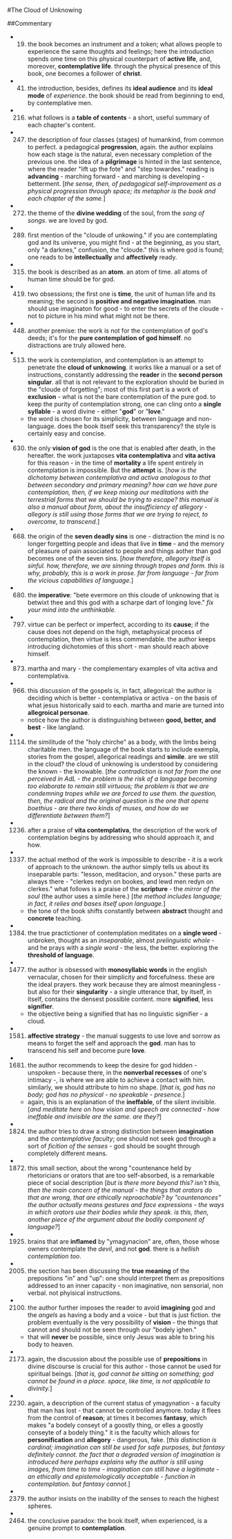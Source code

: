 #The Cloud of Unknowing

##Commentary

- 19. the book becomes an instrument and a token; what allows people to experience the same thoughts and feelings; here the introduction spends ome time on this physical counterpart of __active life__, and, moreover, __contemplative life__. through the physical presence of this book, one becomes a follower of __christ__.

- 41. the introduction, besides, defines its __ideal audience__ and its __ideal mode__ of _experience_. the book should be read from beginning to end, by contemplative men.

- 216. what follows is a __table of contents__ - a short, useful summary of each chapter's content.

- 247. the description of four classes (stages) of humankind, from common to perfect. a pedagogical __progression__, again. the author explains how each stage is the natural, even necessary completion of the previous one. the idea of a __pilgrimage__ is hinted in the last sentence, where the reader "lift up the fote" and "step towardes." reading is __advancing__ - marching forward - and marching is developing - betterment. [_the sense, then, of pedagogical self-improvement as a physical progression through space; its metaphor is the book and each chapter of the same._]

- 272. the theme of the __divine wedding__ of the soul, from the _song of songs_. we are loved by god.

- 289. first mention of the "cloude of unkowing." if you are contemplating god and its universe, you might find - at the beginning, as you start, only "a darknes," confusion, the "cloude." this is where god is found; one reads to be __intellectually__ and __affectively__ ready.

- 315. the book is described as an __atom__. an atom of time. all atoms of human time should be for god.

- 419. two obsessions; the first one is __time__, the unit of human life and its meaning; the second is __positive and negative imagination__. man should use imaginaton for good - to enter the secrets of the cloude - not to picture in his mind what might not be there.

- 448. another premise: the work is not for the contemplation of god's deeds; it's for the __pure contemplation of god himself__. no distractions are truly allowed here.

- 513. the work is contemplation, and contemplation is an attempt to penetrate the __cloud of unknowing__. it works like a manual or a set of instructions, constantly addressing the __reader__ in the __second person singular__. all that is not relevant to the exploration should be buried in the "cloude of forgetting"; most of this first part is a work of __exclusion__ - what is not the bare contemplation of the pure god. to keep the purity of contemplation strong, one can cling onto a __single syllable__ - a word divine - either "__god__" or "__love__."

	- the word is chosen for its simplicity, between language and non-language. does the book itself seek this transparency? the style is certainly easy and concise.

- 630. the only __vision of god__ is the one that is enabled after death, in the hereafter. the work juxtaposes __vita contemplativa__ and __vita activa__ for this reason - in the time of __mortality__ a life spent entirely in contemplation is impossible. But the __attempt__ is. [_how is the dichotomy between contemplativa and activa analogous to that between secondary and primary meaning? how can we have pure contemplation, then, if we keep mixing our meditations with the terrestrial forms that we should be trying to escape? this manual is also a manual about form, about the insufficiency of allegory - allegory is still using those forms that we are trying to reject, to overcome, to transcend._]

- 668. the origin of the __seven deadly sins__ is one - distraction the mind is no longer forgetting people and ideas that live in __time__ - and the memory of pleasure of pain associated to people and things aother than god becomes one of the seven sins. [_how therefore, allegory itself is sinful. how, therefore, we are sinning through tropes and form. this is why, probably, this is a work in prose. far from language - far from the vicious capabilities of language._]

- 680. the __imperative__: "bete evermore on this cloude of unknowing that is betwixt thee and this god with a scharpe dart of longing love." _fix your mind into the unthinkable._

- 797. virtue can be perfect or imperfect, according to its __cause__; if the cause does not depend on the high, metaphysical process of contemplation, then virtue is less commendable. the author keeps introducing dichotomies of this short - man should reach above himself.

- 873. martha and mary - the complementary examples of vita activa and contemplativa.

- 966. this discussion of the gospels is, in fact, allegorical: the author is deciding which is better - contemplativa or activa - on the basis of what jesus historically said to each. martha and marie are turned into __allegroical personae__.

	- notice how the author is distinguishing between __good, better, and best__ - like langland.

- 1114. the similitude of the "holy chirche" as a body, with the limbs being charitable men. the language of the book starts to include exempla, stories from the gospel, allegorical readings and __simile__. are we still in the cloud? the cloud of unknowing is understood by considering the known - the knowable. [_the contradiction is not far from the one perceived in AdL - the problem is the risk of a language becoming too elaborate to remain still virtuous; the problem is that we are condemning tropes while we are forced to use them. the question, then, the radical and the original question is the one that opens boethius - are there two kinds of muses, and how do we differentiate between them?_]

- 1236. after a praise of __vita contemplativa__, the description of the work of contemplation begins by addressing who should approach it, and how.

- 1337. the actual method of the work is impossible to describe - it is a work of approach to the unknown. the author simply tells us about its inseparable parts: "lesson, meditacion, and oryson." these parts are always there - "clerkes redyn on bookes, and lewd men redyn on clerkes." what follows is a praise of the __scripture__ - the _mirror of the soul_ (the author uses a simile here.) [_the method includes language; in fact, it relies and bases itself upon language._]

	- the tone of the book shifts constantly between __abstract__ thought and __concrete__ teaching.

- 1384. the true practictioner of contemplation meditates on a __single word__ - unbroken, thought as an _inseparable_, almost _prelinguistic whole_ - and he prays with a _single word_ - the less, the better. exploring the __threshold of language__.

- 1477. the author is obsessed with __monosyllabic words__ in the english vernacular, chosen for their simplicity and forcefulness. these are the ideal prayers. they work because they are almost meaningless - but also for their __singularity__ - a single utterance that, by itself, in itself, contains the densest possible content. more __signified__, less __signifier__.

	- the objective being a signified that has no linguistic signifier - a cloud.

- 1581. __affective strategy__ - the manual suggests to use love and sorrow as means to forget the self and approach the __god__. man has to transcend his self and become pure __love__.

- 1681. the author recommends to keep the desire for god hidden - unspoken - because there, in the __nonverbal recesses__ of one's intimacy -, is where we are able to achieve a contact with him. similarly, we should attribute to him no shape. [_that is, god has no body; god has no physical - no speakable - presence._]

	- again, this is an explanation of the __ineffable__, of the silent invisible. [_and meditate here on how vision and speech are connected - how ineffable and invisible are the same. are they?_]

- 1824. the author tries to draw a strong distinction between __imagination__ and the _contemplative faculty_; one should not seek god through a sort of _ficition of the senses_ - god should be sought through completely different means.

- 1872. this small section, about the wrong "countenance held by rhetoricians or orators that are too self-absorbed, is a remarkable piece of social description [_but is there more beyond this? isn't this, then the main concern of the manual - the things that orators do that are wrong, that are ethically reproachable? by "countenances" the author actually means gestures and face expressions - the ways in which orators use their bodies while they speak. is this, then, another piece of the argument about the bodily component of language?_]

- 1925. brains that are __inflamed__ by "ymagynacion" are, often, those whose owners contemplate the _devil_, and not __god__. there is a _hellish contemplation too_.

- 2005. the section has been discussing the __true meaning__ of the prepositions "in" and "up": one should interpret them as prepositions addressed to an inner capacity - non imaginative, non sensorial, non verbal. not phyisical instructions.

- 2100. the author further imposes the reader to avoid __imagining__ god and the _angels_ as having a body and a voice - but that is just fiction. the problem eventually is the very possibility of __vision__ - the things that cannot and should not be seen through our "bodely ighen."

	- that will __never__ be possible, since only Jesus was able to bring his body to heaven.

- 2173. again, the discussion about the possible use of __prepositions__ in divine discourse is crucial for this author - those cannot be used for spiritual beings. [_that is, god cannot be sitting on something; god cannot be found in a place. space, like time, is not applicable to divinity._]

- 2230. again, a description of the current status of ymagynation - a faculty that man has lost - that cannot be controlled anymore. today it flees from the control of __reason__; at times it becomes __fantasy__, which makes "a bodely conseyt of a goostly thing, or elles a goostly conseyte of a bodely thing." it is the faculty which allows for __personification__ and __allegory__ - dangerous, fake. [_this distinction is cardinal; imagination can still be used for safe purposes, but fantasy definitely cannot. the fact that a degraded version of imagination is introduced here perhaps explains why the author is still using images, from time to time - imagination can still have a legitimate - an ethically and epistemologically acceptable - function in contemplation. but fantasy cannot._]

- 2379. the author insists on the inability of the senses to reach the highest spheres.

- 2464. the conclusive paradox: the book itself, when experienced, is a genuine prompt to __contemplation__.
